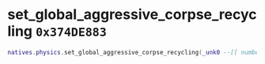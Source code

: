 # set_global_aggressive_corpse_recycling `0x374DE883`

```lua
natives.physics.set_global_aggressive_corpse_recycling(_unk0 --[[ number ]])
```